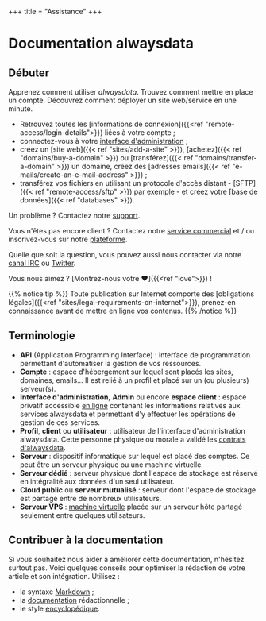 +++
title = "Assistance"
+++

# Documentation alwaysdata

## Débuter

Apprenez comment utiliser _alwaysdata_. Trouvez comment mettre en place un compte. Découvrez comment déployer un site web/service en une minute.

- Retrouvez toutes les [informations de connexion]({{<ref "remote-access/login-details">}}) liées à votre compte ;
- connectez-vous à votre [interface d'administration](https://admin.alwaysdata.com) ;
- créez un [site web]({{< ref "sites/add-a-site" >}}), [achetez]({{< ref "domains/buy-a-domain" >}}) ou [transférez]({{< ref "domains/transfer-a-domain" >}}) un domaine, créez des [adresses emails]({{< ref "e-mails/create-an-e-mail-address" >}}) ;
- transférez vos fichiers en utilisant un protocole d'accès distant - [SFTP]({{< ref "remote-access/sftp" >}}) par exemple - et créez votre [base de données]({{< ref "databases" >}}).

Un problème ? Contactez notre [support](https://admin.alwaysdata.com/support/add/).

Vous n'êtes pas encore client ? Contactez notre [service commercial](https://www.alwaysdata.com/fr/) et / ou inscrivez-vous sur notre [plateforme](https://www.alwaysdata.com/fr/inscription/).

Quelle que soit la question, vous pouvez aussi nous contacter via notre [canal IRC](ircs://irc.libera.chat:6697/alwaysdata) ou [Twitter](https://twitter.com/alwaysdata).

Vous nous aimez ? [Montrez-nous votre ❤]({{<ref "love">}}) !

{{% notice tip %}}
Toute publication sur Internet comporte des [obligations légales]({{<ref "sites/legal-requirements-on-internet">}}), prenez-en connaissance avant de mettre en ligne vos contenus.
{{% /notice %}}

## Terminologie

- **API** (Application Programming Interface) : interface de programmation permettant d'automatiser la gestion de vos ressources.
- **Compte** : espace d'hébergement sur lequel sont placés les sites, domaines, emails... Il est relié à un profil et placé sur un (ou plusieurs) serveur(s).
- **Interface d'administration**, **Admin** ou encore **espace client** : espace privatif accessible [en ligne](https://admin.alwaysdata.com) contenant les informations relatives aux services alwaysdata et permettant d'y effectuer les opérations de gestion de ces services.
- **Profil**, **client** ou **utilisateur** : utilisateur de l'interface d'administration alwaysdata. Cette personne physique ou morale a validé les [contrats d'alwaysdata](https://www.alwaysdata.com/fr/mentions-legales/).
- **Serveur** : dispositif informatique sur lequel est placé des comptes. Ce peut être un serveur physique ou une machine virtuelle.
- **Serveur dédié** : serveur physique dont l'espace de stockage est réservé en intégralité aux données d'un seul utilisateur.
- **Cloud public** ou **serveur mutualisé** : serveur dont l'espace de stockage est partagé entre de nombreux utilisateurs.
- **Serveur VPS** : [machine virtuelle](https://fr.wikipedia.org/wiki/Machine_virtuelle) placée sur un serveur hôte partagé seulement entre quelques utilisateurs.


## Contribuer à la documentation

Si vous souhaitez nous aider à améliorer cette documentation, n'hésitez surtout pas. Voici quelques conseils pour optimiser la rédaction de votre article et son intégration. Utilisez :

- la syntaxe [Markdown](https://commonmark.org/) ;
- la [documentation](https://github.com/alwaysdata/documentation/blob/master/README.md) rédactionnelle ;
- le style [encyclopédique](https://fr.wikipedia.org/wiki/Wikip%C3%A9dia:Style_encyclop%C3%A9dique).
